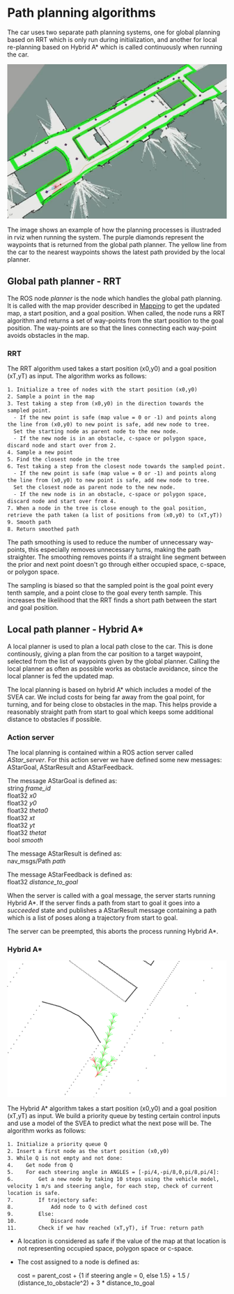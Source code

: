 # Path planning algorithms
The car uses two separate path planning systems, one for global planning based on RRT which is only run during initialization, and another for local re-planning based on Hybrid A* which is called continuously when running the car.

![alt text][planning_example]

[planning_example]: figures/mapping_img.png "Path Planning"

The image shows an example of how the planning processes is illustraded in rviz when running the system. The purple diamonds represent the waypoints that is returned from the global path planner. The yellow line from the car to the nearest waypoints shows the latest path provided by the local planner.

## Global path planner - RRT
The ROS node *planner* is the node which handles the global path planning. It is called with the map provider described in [Mapping](TEAM4_MAPPING.md "TEAM4_MAPPING") to get the updated map, a start position, and a goal position. When called, the node runs a RRT algorithm and returns a set of way-points from the start position to the goal position. The way-points are so that the lines connecting each way-point avoids obstacles in the map.  

### RRT
The RRT algorithm used takes a start position (x0,y0) and a goal position (xT,yT) as input. The algorithm works as follows:
```
1. Initialize a tree of nodes with the start position (x0,y0)
2. Sample a point in the map
3. Test taking a step from (x0,y0) in the direction towards the sampled point.
  - If the new point is safe (map value = 0 or -1) and points along the line from (x0,y0) to new point is safe, add new node to tree.  
  Set the starting node as parent node to the new node.
  - If the new node is in an obstacle, c-space or polygon space, discard node and start over from 2.
4. Sample a new point
5. Find the closest node in the tree
6. Test taking a step from the closest node towards the sampled point.
  - If the new point is safe (map value = 0 or -1) and points along the line from (x0,y0) to new point is safe, add new node to tree.  
  Set the closest node as parent node to the new node.
  - If the new node is in an obstacle, c-space or polygon space, discard node and start over from 4.
7. When a node in the tree is close enough to the goal position, retrieve the path taken (a list of positions from (x0,y0) to (xT,yT))
9. Smooth path
8. Return smoothed path
```

The path smoothing is used to reduce the number of unnecessary way-points, this especially removes unnecessary turns, making the path straighter. The smoothing removes points if a straight line segment between the prior and next point doesn't go through either occupied space, c-space, or polygon space.

The sampling is biased so that the sampled point is the goal point every tenth sample, and a point close to the goal every tenth sample. This increases the likelihood that the RRT finds a short path between the start and goal position.

## Local path planner - Hybrid A*
A local planner is used to plan a local path close to the car. This is done continously, giving a plan from the car position to a target waypoint, selected from the list of waypoints given by the global planner. Calling the local planner as often as possible works as obstacle avoidance, since the local planner is fed the updated map.

The local planning is based on hybrid A* which includes a model of the SVEA car. We includ costs for being far away from the goal point, for turning, and for being close to obstacles in the map. This helps provide a reasonably straight path from start to goal which keeps some additional distance to obstacles if possible.

### Action server
The local planning is contained within a ROS action server called *AStar_server*. For this action server we have defined some new messages: AStarGoal, AStarResult and AStarFeedback.

The message AStarGoal is defined as:  
string *frame_id*  
float32 *x0*  
float32 *y0*  
float32 *theta0*  
float32 *xt*  
float32 *yt*  
float32 *thetat*  
bool *smooth*

The message AStarResult is defined as:  
nav_msgs/Path *path*

The message AStarFeedback is defined as:  
float32 *distance_to_goal*

When the server is called with a goal message, the server starts running Hybrid A*. If the server finds a path from start to goal it goes into a *succeeded* state and publishes a AStarResult message containing a path which is a list of poses along a trajectory from start to goal.

The server can be preempted, this aborts the process running Hybrid A*.

### Hybrid A*

![alt text][astar_example]

[astar_example]: figures/astar_img.png "AStar Planning"

The Hybrid A* algorithm takes a start position (x0,y0) and a goal position (xT,yT) as input. We build a priority queue by testing certain control inputs and use a model of the SVEA to predict what the next pose will be. The algorithm works as follows:
```
1. Initialize a priority queue Q
2. Insert a first node as the start position (x0,y0)
3. While Q is not empty and not done:
4.    Get node from Q
5.    For each steering angle in ANGLES = [-pi/4,-pi/8,0,pi/8,pi/4]:
6.        Get a new node by taking 10 steps using the vehicle model, velocity 1 m/s and steering angle, for each step, check of current location is safe.
7.        If trajectory safe:
8.            Add node to Q with defined cost
9.        Else:
10.           Discard node
11.       Check if we hav reached (xT,yT), if True: return path
```

* A location is considered as safe if the value of the map at that location is not representing occupied space, polygon space or c-space.
* The cost assigned to a node is defined as:

  cost = parent_cost + {1 if steering angle = 0, else 1.5} + 1.5 / (distance_to_obstacle^2) + 3 * distance_to_goal
